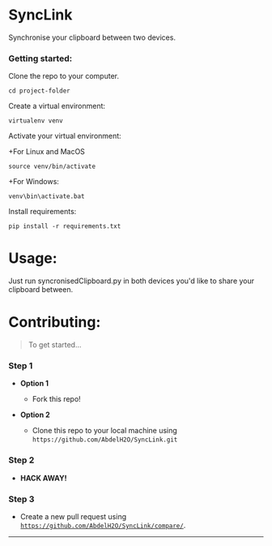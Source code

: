 # SyncLink
Synchronise your clipboard between two devices.
### Getting started:
Clone the repo to your computer.
```
cd project-folder
```
Create a virtual environment:
```
virtualenv venv
```
Activate your virtual environment:

+For Linux and MacOS
```
source venv/bin/activate
```
+For Windows:
```
venv\bin\activate.bat
```
Install requirements:
```
pip install -r requirements.txt
```
# Usage:
Just run syncronisedClipboard.py in both devices you'd like to share your clipboard between.
# Contributing:

> To get started...

### Step 1

- **Option 1**
    - Fork this repo!

- **Option 2**
    - Clone this repo to your local machine using `https://github.com/AbdelH2O/SyncLink.git`

### Step 2

- **HACK AWAY!** 

### Step 3

- Create a new pull request using <a href="https://github.com/AbdelH2O/SyncLink/compare/" target="_blank">`https://github.com/AbdelH2O/SyncLink/compare/`</a>.

---

